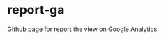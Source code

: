 # report-ga
[Github page](https://hornetti.github.io/report-ga/index.html) for report the view on Google Analytics.